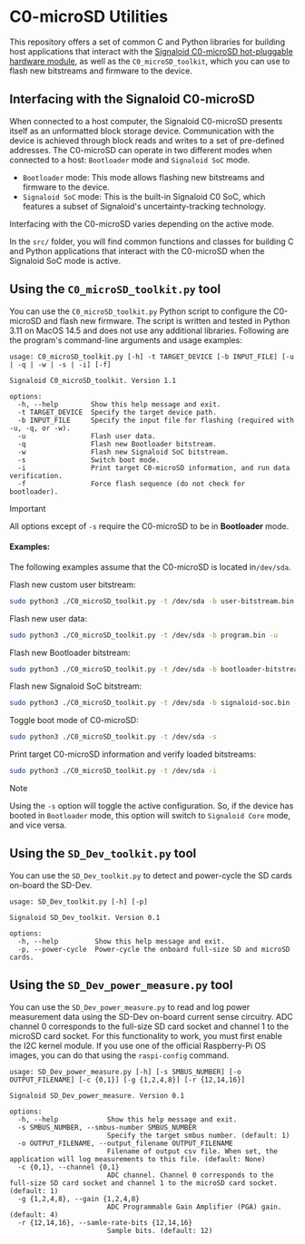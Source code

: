 # C0-microSD Utilities
This repository offers a set of common C and Python libraries for building host applications that interact
with the [Signaloid C0-microSD hot-pluggable hardware module](https://github.com/signaloid/C0-microSD-hardware),
as well as the `C0_microSD_toolkit`, which you can use to flash new bitstreams and firmware to the device.

## Interfacing with the Signaloid C0-microSD
When connected to a host computer, the Signaloid C0-microSD presents itself as an unformatted block
storage device. Communication with the device is achieved through block reads and writes to a set of
pre-defined addresses. The C0-microSD can operate in two different modes when connected to a
host: `Bootloader` mode and `Signaloid SoC` mode.

- `Bootloader` mode: This mode allows flashing new bitstreams and firmware to the device.
- `Signaloid SoC` mode: This is the built-in Signaloid C0 SoC, which features a subset of
  Signaloid's uncertainty-tracking technology.

Interfacing with the C0-microSD varies depending on the active mode.

In the `src/` folder, you will find common functions and classes for building C and Python applications
that interact with the C0-microSD when the Signaloid SoC mode is active.

## Using the `C0_microSD_toolkit.py` tool
You can use the `C0_microSD_toolkit.py` Python script to configure the C0-microSD and flash new
firmware. The script is written and tested in Python 3.11 on MacOS 14.5 and does not use any
additional libraries. Following are the program's command-line arguments and usage examples:

```
usage: C0_microSD_toolkit.py [-h] -t TARGET_DEVICE [-b INPUT_FILE] [-u | -q | -w | -s | -i] [-f]

Signaloid C0_microSD_toolkit. Version 1.1

options:
  -h, --help        Show this help message and exit.
  -t TARGET_DEVICE  Specify the target device path.
  -b INPUT_FILE     Specify the input file for flashing (required with -u, -q, or -w).
  -u                Flash user data.
  -q                Flash new Bootloader bitstream.
  -w                Flash new Signaloid SoC bitstream.
  -s                Switch boot mode.
  -i                Print target C0-microSD information, and run data verification.
  -f                Force flash sequence (do not check for bootloader).
```

> [!IMPORTANT]  
> All options except of `-s` require the C0-microSD to be in **Bootloader** mode. 

#### Examples:
The following examples assume that the C0-microSD is located in`/dev/sda`.

Flash new custom user bitstream:
```sh
sudo python3 ./C0_microSD_toolkit.py -t /dev/sda -b user-bitstream.bin
```

Flash new user data:
```sh
sudo python3 ./C0_microSD_toolkit.py -t /dev/sda -b program.bin -u
```

Flash new Bootloader bitstream:
```sh
sudo python3 ./C0_microSD_toolkit.py -t /dev/sda -b bootloader-bitstream.bin -q
```

Flash new Signaloid SoC bitstream:
```sh
sudo python3 ./C0_microSD_toolkit.py -t /dev/sda -b signaloid-soc.bin -w
```

Toggle boot mode of C0-microSD:
```sh
sudo python3 ./C0_microSD_toolkit.py -t /dev/sda -s
```

Print target C0-microSD information and verify loaded bitstreams:
```sh
sudo python3 ./C0_microSD_toolkit.py -t /dev/sda -i
```

> [!NOTE]  
> Using the `-s` option will toggle the active configuration. So, if the device has booted in 
> `Bootloader` mode, this option will switch to `Signaloid Core` mode, and vice versa.

## Using the `SD_Dev_toolkit.py` tool
You can use the `SD_Dev_toolkit.py` to detect and power-cycle the SD cards on-board the SD-Dev.
```
usage: SD_Dev_toolkit.py [-h] [-p]

Signaloid SD_Dev_toolkit. Version 0.1

options:
  -h, --help         Show this help message and exit.
  -p, --power-cycle  Power-cycle the onboard full-size SD and microSD cards.
```

## Using the `SD_Dev_power_measure.py` tool
You can use the `SD_Dev_power_measure.py` to read and log power measurement data using the SD-Dev
on-board current sense circuitry. ADC channel 0 corresponds to the full-size SD card socket and
channel 1 to the microSD card socket. For this functionality to work, you must first enable the
I2C kernel module. If you use one of the official Raspberry-Pi OS images, you can do that using
the `raspi-config` command.
```
usage: SD_Dev_power_measure.py [-h] [-s SMBUS_NUMBER] [-o OUTPUT_FILENAME] [-c {0,1}] [-g {1,2,4,8}] [-r {12,14,16}]

Signaloid SD_Dev_power_measure. Version 0.1

options:
  -h, --help            Show this help message and exit.
  -s SMBUS_NUMBER, --smbus-number SMBUS_NUMBER
                        Specify the target smbus number. (default: 1)
  -o OUTPUT_FILENAME, --output_filename OUTPUT_FILENAME
                        Filename of output csv file. When set, the application will log measurements to this file. (default: None)
  -c {0,1}, --channel {0,1}
                        ADC channel. Channel 0 corresponds to the full-size SD card socket and channel 1 to the microSD card socket. (default: 1)
  -g {1,2,4,8}, --gain {1,2,4,8}
                        ADC Programmable Gain Amplifier (PGA) gain. (default: 4)
  -r {12,14,16}, --samle-rate-bits {12,14,16}
                        Sample bits. (default: 12)
```

[^1]: Implementing a subset of the full capabilities of the Signaloid C0 processor.
